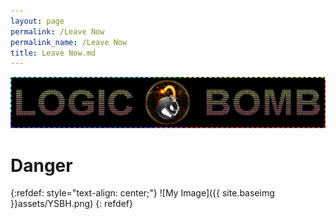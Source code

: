 ```yaml
---
layout: page
permalink: /Leave Now
permalink_name: /Leave Now
title: Leave Now.md
---
```


<img src="assets/git-logo-2.png" class="detail_header">

# Danger

{:refdef: style="text-align: center;"}
![My Image]({{ site.baseimg }}assets/YSBH.png)
{: refdef}

